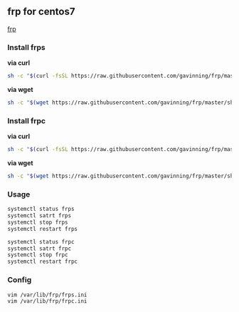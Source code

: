 frp for centos7
---
[frp](https://github.com/fatedier/frp)  

### Install frps
**via curl**
```sh
sh -c "$(curl -fsSL https://raw.githubusercontent.com/gavinning/frp/master/sh/frps.sh)"
```

**via wget**
```sh
sh -c "$(wget https://raw.githubusercontent.com/gavinning/frp/master/sh/frps.sh -O -)"
```

### Install frpc
**via curl**
```sh
sh -c "$(curl -fsSL https://raw.githubusercontent.com/gavinning/frp/master/sh/frpc.sh)"
```

**via wget**
```sh
sh -c "$(wget https://raw.githubusercontent.com/gavinning/frp/master/sh/frpc.sh -O -)"
```

### Usage
```sh
systemctl status frps
systemctl satrt frps
systemctl stop frps
systemctl restart frps

systemctl status frpc
systemctl satrt frpc
systemctl stop frpc
systemctl restart frpc
```

### Config
```
vim /var/lib/frp/frps.ini
vim /var/lib/frp/frpc.ini
```